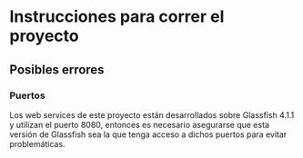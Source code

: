 # Instrucciones para correr el proyecto

## Posibles errores

### Puertos

Los web services de este proyecto están desarrollados sobre Glassfish 4.1.1 y utilizan el puerto 8080, entonces es necesario asegurarse que esta versión de Glassfish sea la que tenga acceso a dichos puertos para evitar problemáticas.
